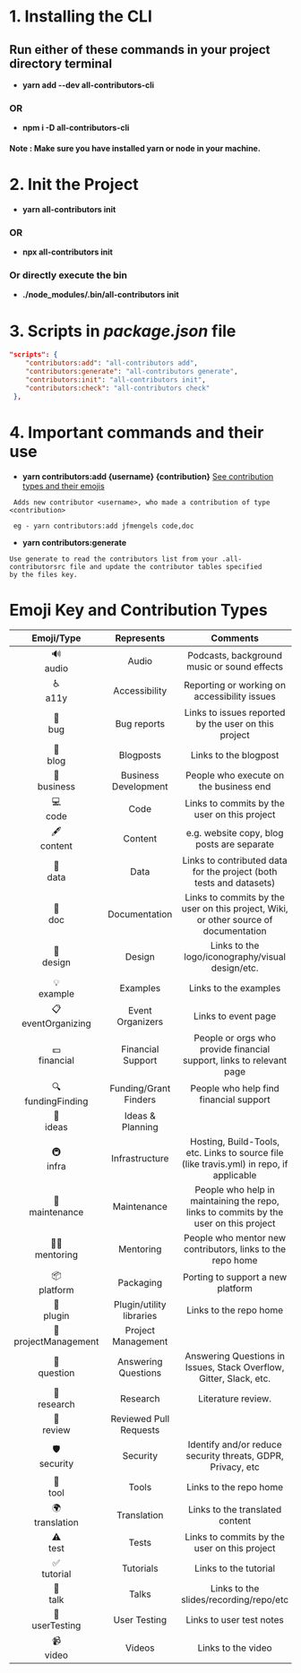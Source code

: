 # 1. Installing the CLI 
## Run either of these commands in your project directory terminal 
- **yarn add --dev all-contributors-cli**
### OR
- **npm i -D all-contributors-cli**
#### Note : Make sure you have installed yarn or node in your machine.


# 2. Init the Project
- **yarn all-contributors init**
### OR
- **npx all-contributors init** 

### Or directly execute the bin
- **./node_modules/.bin/all-contributors init**


# 3. Scripts in *package.json* file
```json
"scripts": {
    "contributors:add": "all-contributors add",
    "contributors:generate": "all-contributors generate",
    "contributors:init": "all-contributors init",
    "contributors:check": "all-contributors check"
 },
 ```
 
 # 4. Important commands and their use
 - **yarn contributors:add {username} {contribution}** [See contribution types and their emojis](#emoji-key-and-contribution-types)
 ```
  Adds new contributor <username>, who made a contribution of type <contribution>

  eg - yarn contributors:add jfmengels code,doc
 ```
 - **yarn contributors:generate**
```
Use generate to read the contributors list from your .all-contributorsrc file and update the contributor tables specified 
by the files key.
```

# Emoji Key and Contribution Types

|       Emoji/Type       |        Represents        |                                         Comments                                         |
|:----------------------:|:------------------------:|:----------------------------------------------------------------------------------------:|
|       🔊<br>audio       |           Audio          |                        Podcasts, background music or sound effects                       |
|        ♿️<br>a11y       |       Accessibility      |                       Reporting or working on accessibility issues                       |
|        🐛<br>bug        |        Bug reports       |                   Links to issues reported by the user on this project                   |
|        📝<br>blog       |         Blogposts        |                                   Links to the blogpost                                  |
|      💼<br>business     |   Business Development   |                          People who execute on the business end                          |
|        💻<br>code       |           Code           |                       Links to commits by the user on this project                       |
|      🖋<br>content      |          Content         |                        e.g. website copy, blog posts are separate                        |
|        🔣<br>data       |           Data           |            Links to contributed data for the project (both tests and datasets)           |
|        📖<br>doc        |       Documentation      |   Links to commits by the user on this project, Wiki, or other source of documentation   |
|       🎨<br>design      |          Design          |                     Links to the logo/iconography/visual design/etc.                     |
|      💡<br>example      |         Examples         |                                   Links to the examples                                  |
|  📋<br>eventOrganizing  |     Event Organizers     |                                    Links to event page                                   |
|     💵<br>financial     |     Financial Support    |           People or orgs who provide financial support, links to relevant page           |
|   🔍<br>fundingFinding  |   Funding/Grant Finders  |                          People who help find financial support                          |
|       🤔<br>ideas       |     Ideas & Planning     |                                                                                          |
|       🚇<br>infra       |      Infrastructure      | Hosting, Build-Tools, etc. Links to source file (like travis.yml) in repo, if applicable |
|    🚧<br>maintenance    |        Maintenance       |   People who help in maintaining the repo, links to commits by the user on this project  |
|     🧑‍🏫<br>mentoring    |         Mentoring        |                People who mentor new contributors, links to the repo home                |
|      📦<br>platform     |         Packaging        |                             Porting to support a new platform                            |
|       🔌<br>plugin      | Plugin/utility libraries |                                  Links to the repo home                                  |
| 📆<br>projectManagement |    Project Management    |                                                                                          |
|      💬<br>question     |    Answering Questions   |            Answering Questions in Issues, Stack Overflow, Gitter, Slack, etc.            |
|      🔬<br>research     |         Research         |                                    Literature review.                                    |
|       👀<br>review      |  Reviewed Pull Requests  |                                                                                          |
|      🛡️<br>security     |         Security         |                Identify and/or reduce security threats, GDPR, Privacy, etc               |
|        🔧<br>tool       |           Tools          |                                  Links to the repo home                                  |
|    🌍<br>translation    |        Translation       |                              Links to the translated content                             |
|        ⚠️<br>test       |           Tests          |                       Links to commits by the user on this project                       |
|      ✅<br>tutorial     |         Tutorials        |                                   Links to the tutorial                                  |
|        📢<br>talk       |           Talks          |                          Links to the slides/recording/repo/etc                          |
|    📓<br>userTesting    |       User Testing       |                                 Links to user test notes                                 |
|       📹<br>video       |          Videos          |                                    Links to the video                                    |
